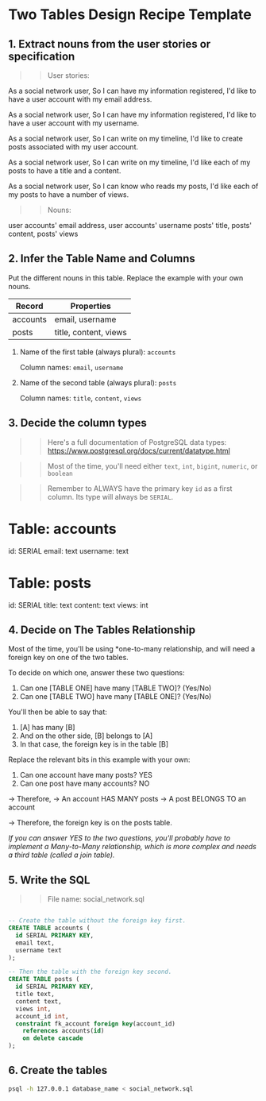# Two Tables Design Recipe Template

## 1. Extract nouns from the user stories or specification

>> User stories:

As a social network user,
So I can have my information registered,
I'd like to have a user account with my email address.

As a social network user,
So I can have my information registered,
I'd like to have a user account with my username.

As a social network user,
So I can write on my timeline,
I'd like to create posts associated with my user account.

As a social network user,
So I can write on my timeline,
I'd like each of my posts to have a title and a content.

As a social network user,
So I can know who reads my posts,
I'd like each of my posts to have a number of views.

>> Nouns:

user accounts' email address, user accounts' username
posts' title, posts' content, posts' views

## 2. Infer the Table Name and Columns

Put the different nouns in this table. Replace the example with your own nouns.

| Record               | Properties            |
|----------------------|-----------------------|
| accounts             | email, username       |
| posts                | title, content, views |

1. Name of the first table (always plural): `accounts` 

    Column names: `email`, `username`

2. Name of the second table (always plural): `posts` 

    Column names: `title`, `content`, `views`

## 3. Decide the column types

>> Here's a full documentation of PostgreSQL data types: https://www.postgresql.org/docs/current/datatype.html

>> Most of the time, you'll need either `text`, `int`, `bigint`, `numeric`, or `boolean`

>> Remember to ALWAYS have the primary key `id` as a first column. Its type will always be `SERIAL`.

# Table: accounts
id: SERIAL
email: text
username: text

# Table: posts
id: SERIAL
title: text
content: text
views: int

## 4. Decide on The Tables Relationship

Most of the time, you'll be using *one-to-many relationship, and will need a foreign key on one of the two tables.

To decide on which one, answer these two questions:

1. Can one [TABLE ONE] have many [TABLE TWO]? (Yes/No)
2. Can one [TABLE TWO] have many [TABLE ONE]? (Yes/No)

You'll then be able to say that:

1. [A] has many [B]
2. And on the other side, [B] belongs to [A]
3. In that case, the foreign key is in the table [B]

Replace the relevant bits in this example with your own:

1. Can one account have many posts? YES
2. Can one post have many accounts? NO

-> Therefore,
-> An account HAS MANY posts
-> A post BELONGS TO an account

-> Therefore, the foreign key is on the posts table.

*If you can answer YES to the two questions, you'll probably have to implement a Many-to-Many relationship, which is more complex and needs a third table (called a join table).*

## 5. Write the SQL

>> File name: social_network.sql

```sql

-- Create the table without the foreign key first.
CREATE TABLE accounts (
  id SERIAL PRIMARY KEY,
  email text,
  username text
);

-- Then the table with the foreign key second.
CREATE TABLE posts (
  id SERIAL PRIMARY KEY,
  title text,
  content text,
  views int,
  account_id int,
  constraint fk_account foreign key(account_id)
    references accounts(id)
    on delete cascade
);

```

## 6. Create the tables

```bash
psql -h 127.0.0.1 database_name < social_network.sql
```